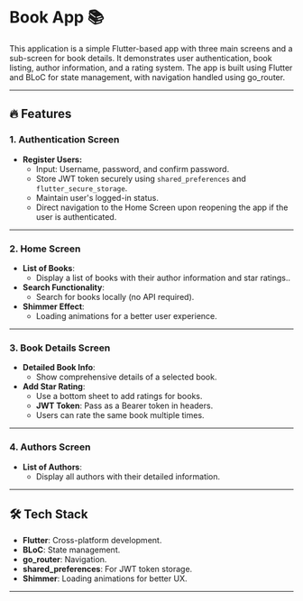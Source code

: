 # Book App 📚

This application is a simple Flutter-based app with three main screens and a sub-screen for book details. It demonstrates user authentication, book listing, author information, and a rating system. The app is built using Flutter and BLoC for state management, with navigation handled using go_router.

---

## 🔥 Features

### 1. **Authentication Screen**
- **Register Users:**
  - Input: Username, password, and confirm password.
  - Store JWT token securely using `shared_preferences` and `flutter_secure_storage`.
  - Maintain user's logged-in status.
  - Direct navigation to the Home Screen upon reopening the app if the user is authenticated.

---

### 2. **Home Screen**
- **List of Books**: 
  - Display a list of books with their author information and star ratings..
- **Search Functionality**: 
  - Search for books locally (no API required).
- **Shimmer Effect**:
  - Loading animations for a better user experience.

---

### 3. **Book Details Screen**
- **Detailed Book Info**: 
  - Show comprehensive details of a selected book.
- **Add Star Rating**: 
  - Use a bottom sheet to add ratings for books.
  - **JWT Token**: Pass as a Bearer token in headers.
  - Users can rate the same book multiple times.

---

### 4. **Authors Screen**
- **List of Authors**: 
  - Display all authors with their detailed information.

---

## 🛠️ Tech Stack

- **Flutter**: Cross-platform development.
- **BLoC**: State management.
- **go_router**: Navigation.
- **shared_preferences**: For JWT token storage.
- **Shimmer**: Loading animations for better UX.

---

 

 
 

 

 

 
 

 

 
 

 
 
